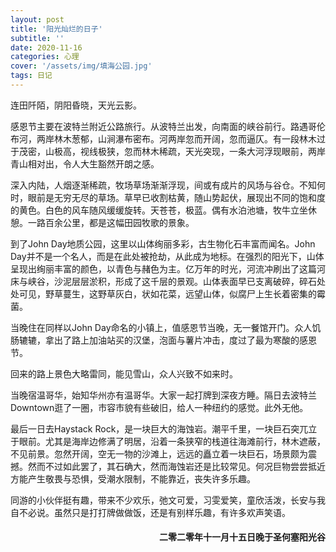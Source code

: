 ```yaml
---
layout: post
title: '阳光灿烂的日子'
subtitle: ''
date: 2020-11-16
categories: 心理
cover: '/assets/img/填海公园.jpg'
tags: 日记
---
```


连田阡陌，阴阳昏晓，天光云影。

感恩节主要在波特兰附近公路旅行。从波特兰出发，向南面的峡谷前行。路遇哥伦布河，两岸林木葱郁，山涧瀑布密布。河两岸忽而开阔，忽而逼仄。有一段林木过于茂密，山极高，视线极狭，忽而林木稀疏，天光突现，一条大河浮现眼前，两岸青山相对出，令人大生豁然开朗之感。

深入内陆，人烟逐渐稀疏，牧场草场渐渐浮现，间或有成片的风场与谷仓。不知何时，眼前是无穷无尽的草场。草早已收割枯黄，随山势起伏，展现出不同的饱和度的黄色。白色的风车随风缓缓旋转。天苍苍，极蓝。偶有水泊池塘，牧牛立坐休憩。一路百余公里，都是这幅田园牧歌的景象。

到了John Day地质公园，这里以山体绚丽多彩，古生物化石丰富而闻名。John Day并不是一个名人，而是在此处被抢劫，从此成为地标。在强烈的阳光下，山体呈现出绚丽丰富的颜色，以青色与赭色为主。亿万年的时光，河流冲刷出了这篇河床与峡谷，沙泥层层淤积，形成了这千层的景观。山体表面早已支离破碎，碎石处处可见，野草蔓生，这野草灰白，状如花菜，远望山体，似腐尸上生长着密集的霉菌。

当晚住在同样以John Day命名的小镇上，值感恩节当晚，无一餐馆开门。众人饥肠辘辘，拿出了路上加油站买的汉堡，泡面与薯片冲击，度过了最为寒酸的感恩节。

回来的路上景色大略雷同，能见雪山，众人兴致不如来时。

当晚宿温哥华，始知华州亦有温哥华。大家一起打牌到深夜方睡。隔日去波特兰Downtown逛了一圈，市容市貌有些破旧，给人一种纽约的感觉。此外无他。

最后一日去Haystack Rock，是一块巨大的海蚀岩。潮平千里，一块巨石突兀立于眼前。尤其是海岸边修满了明居，沿着一条狭窄的栈道往海滩前行，林木遮蔽，不见前景。忽然开阔，空无一物的沙滩上，远远的矗立着一块巨石，场景颇为震撼。然而不过如此罢了，其石确大，然而海蚀岩还是比较常见。何况巨物尝尝抵近方能产生敬畏与恐惧，受潮水限制，不能靠近，丧失许多乐趣。

同游的小伙伴挺有趣，带来不少欢乐，弛文可爱，习雯爱笑，童欣活泼，长安与我自不必说。虽然只是打打牌做做饭，还是有别样乐趣，有许多欢声笑语。

<h4 style='text-align:right'>二零二零年十一月十五日晚于圣何塞阳光谷</h4>
